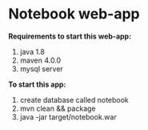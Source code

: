 # Notebook web-app
<strong>Requirements to start this web-app:</strong><br>
1. java 1.8<br>
2. maven 4.0.0<br>
3. mysql server<br>

<strong>To start this app:</strong><br>
1. create database called notebook<br>
2. mvn clean && package<br>
3. java -jar target/notebook.war<br>

